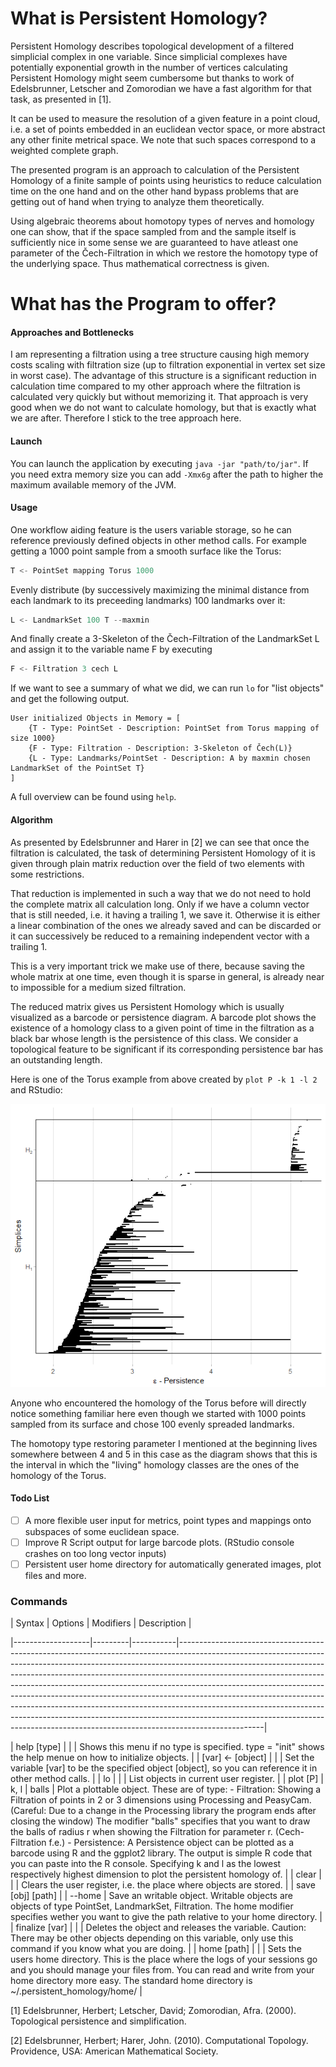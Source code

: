 # What is Persistent Homology?

Persistent Homology describes topological development of a filtered simplicial complex in one variable. Since simplicial complexes have potentially exponential growth in the number of vertices calculating Persistent Homology might seem cumbersome but thanks to work of Edelsbrunner, Letscher and Zomorodian we have a fast algorithm for that task, as presented in [1].

It can be used to measure the resolution of a given feature in a point cloud, i.e. a set of points embedded in an euclidean vector space, or more abstract any other finite metrical space. We note that such spaces correspond to a weighted complete graph.

The presented program is an approach to calculation of the Persistent Homology of a finite sample of points using heuristics to reduce calculation time on the one hand and on the other hand bypass problems that are getting out of hand when trying to analyze them theoretically.

Using algebraic theorems about homotopy types of nerves and homology one can show, that if the space sampled from and the sample itself is sufficiently nice in some sense we are guaranteed to have atleast one parameter of the Čech-Filtration in which we restore the homotopy type of the underlying space. Thus mathematical correctness is given.

# What has the Program to offer?

#### Approaches and Bottlenecks

I am representing a filtration using a tree structure causing high memory costs scaling with filtration size (up to filtration exponential in vertex set size in worst case). The advantage of this structure is a significant reduction in calculation time compared to my other approach where the filtration is calculated very quickly but without memorizing it. That approach is very good when we do not want to calculate homology, but that is exactly what we are after. Therefore I stick to the tree approach here.

#### Launch

You can launch the application by executing `java -jar "path/to/jar"`. If you need extra memory size you can add `-Xmx6g` after the path to higher the maximum available memory of the JVM.

#### Usage

One workflow aiding feature is the users variable storage, so he can reference previously defined objects in other method calls.
For example getting a 1000 point sample from a smooth surface like the Torus:

```powershell
T <- PointSet mapping Torus 1000
```

Evenly distribute (by successively maximizing the minimal distance from each landmark to its preceeding landmarks) 100 landmarks over it:

```powershell
L <- LandmarkSet 100 T --maxmin
```

And finally create a 3-Skeleton of the Čech-Filtration of the LandmarkSet L and assign it to the variable name F by executing

```powershell
F <- Filtration 3 cech L
```

If we want to see a summary of what we did, we can run `lo` for "list objects" and get the following output.

```
User initialized Objects in Memory = [
	{T - Type: PointSet - Description: PointSet from Torus mapping of size 1000}
	{F - Type: Filtration - Description: 3-Skeleton of Čech(L)}
	{L - Type: Landmarks/PointSet - Description: A by maxmin chosen LandmarkSet of the PointSet T}
]
```

A full overview can be found using `help`.

#### Algorithm

As presented by Edelsbrunner and Harer in [2] we can see that once the filtration is calculated, the task of determining Persistent Homology of it is given through plain matrix reduction over the field of two elements with some restrictions.

That reduction is implemented in such a way that we do not need to hold the complete matrix all calculation long. Only if we have a column vector that is still needed, i.e. it having a trailing 1, we save it. Otherwise it is either a linear combination of the ones we already saved and can be discarded or it can successively be reduced to a remaining independent vector with a trailing 1.

This is a very important trick we make use of there, because saving the whole matrix at one time, even though it is sparse in general, is already near to impossible for a medium sized filtration.

The reduced matrix gives us Persistent Homology which is usually visualized as a barcode or persistence diagram. A barcode plot shows the existence of a homology class to a given point of time in the filtration as a black bar whose length is the persistence of this class. We consider a topological feature to be significant if its corresponding persistence bar has an outstanding length.

Here is one of the Torus example from above created by `plot P -k 1 -l 2` and RStudio:

![Torus example](.\Torusexample.png)

Anyone who encountered the homology of the Torus before will directly notice something familiar here even though we started with 1000 points sampled from its surface and chose 100 evenly spreaded landmarks.

The homotopy type restoring parameter I mentioned at the beginning lives somewhere between 4 and 5 in this case as the diagram shows that this is the interval in which the "living" homology classes are the ones of the homology of the Torus.

#### Todo List

- [ ] A more flexible user input for metrics, point types and mappings onto subspaces of some euclidean space.
- [ ] Improve R Script output for large barcode plots. (RStudio console crashes on too long vector inputs)
- [ ] Persistent user home directory for automatically generated images, plot files and more.

### Commands
| Syntax            | Options | Modifiers | Description                                                                                                                                                                                                                                                                                                                                                                                                                                                                                                                                                                                                                                                         |

|-------------------|---------|-----------|---------------------------------------------------------------------------------------------------------------------------------------------------------------------------------------------------------------------------------------------------------------------------------------------------------------------------------------------------------------------------------------------------------------------------------------------------------------------------------------------------------------------------------------------------------------------------------------------------------------------------------------------------------------------|

| help [type]       |         |           | Shows this menu if no type is specified. type = "init" shows the help menue on how to initialize objects.                                                                                                                                                                                                                                                                                                                                                                                                                                                                                                                                                           |
| [var] <- [object] |         |           | Set the variable [var] to be the specified object [object], so you can reference it in other method calls.                                                                                                                                                                                                                                                                                                                                                                                                                                                                                                                                                          |
| lo                |         |           | List objects in current user register.                                                                                                                                                                                                                                                                                                                                                                                                                                                                                                                                                                                                                              |
| plot [P]          | k, l    | balls     | Plot a plottable object. These are of type: - Filtration: Showing a Filtration of points  in 2 or 3 dimensions using Processing and PeasyCam. (Careful: Due to a change in the Processing library the program ends after closing the window) The modifier "balls" specifies that you want to draw the balls of radius r when showing the Filtration for parameter r. (Cech-Filtration f.e.) - Persistence: A Persistence object can be plotted as a barcode using R and the ggplot2 library. The output is simple R code that you can paste into the R console. Specifying k and l as the lowest respectively highest dimension to plot the persistent homology of. |
| clear             |         |           | Clears the user register, i.e. the place where objects are stored.                                                                                                                                                                                                                                                                                                                                                                                                                                                                                                                                                                                                  |
| save [obj] [path] |         | --home    | Save an writable object. Writable objects are objects of type PointSet, LandmarkSet, Filtration. The home modifier specifies wether you want to give the path relative to your home directory.                                                                                                                                                                                                                                                                                                                                                                                                                                                                      |
| finalize [var]    |         |           | Deletes the object and releases the variable. Caution: There may be other objects depending on this variable, only use this command if you know what you are doing.                                                                                                                                                                                                                                                                                                                                                                                                                                                                                                 |
| home [path]       |         |           | Sets the users home directory. This is the place where the logs of your sessions go and you should manage your files from. You can read and write from your home directory more easy. The standard home directory is ~/.persistent_homology/home/                                                                                                                                                                                                                                                                                                                                                                                                                   |


[1] Edelsbrunner, Herbert; Letscher, David; Zomorodian, Afra. (2000). Topological persistence and simplification.

[2] Edelsbrunner, Herbert; Harer, John. (2010). Computational Topology. Providence, USA: American Mathematical Society.
